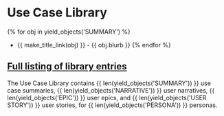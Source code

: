 # Use Case Library

{% for obj in yield_objects('SUMMARY') %}
* {{ make_title_link(obj) }} - {{ obj.blurb }}
{% endfor %}

## [Full listing of library entries](full_list.md)

The Use Case Library contains {{ len(yield_objects('SUMMARY')) }} use
case summaries, {{ len(yield_objects('NARRATIVE')) }} user narratives,
{{ len(yield_objects('EPIC')) }} user epics, and 
{{ len(yield_objects('USER STORY')) }} user stories, for 
{{ len(yield_objects('PERSONA')) }} personas.

